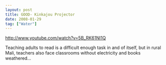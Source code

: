 ```yaml
---
layout: post
title: GOOD- Kinkajou Projector
date: 2008-01-29
tag: ["Water"]
---
```


http://www.youtube.com/watch?v=5B_RK61NI1Q  

Teaching adults to read is a difficult enough task in and of itself, but in rural Mali, teachers also face classrooms without electricity and books weathered...